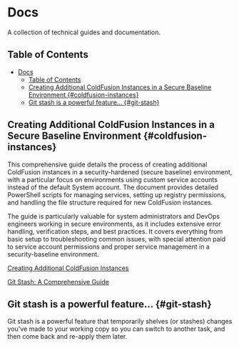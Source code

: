 # Docs

A collection of technical guides and documentation.

## Table of Contents
- [Docs](#docs)
  - [Table of Contents](#table-of-contents)
  - [Creating Additional ColdFusion Instances in a Secure Baseline Environment {#coldfusion-instances}](#creating-additional-coldfusion-instances-in-a-secure-baseline-environment-coldfusion-instances)
  - [Git stash is a powerful feature... {#git-stash}](#git-stash-is-a-powerful-feature-git-stash)

## Creating Additional ColdFusion Instances in a Secure Baseline Environment {#coldfusion-instances}

This comprehensive guide details the process of creating additional ColdFusion instances in a security-hardened (secure baseline) environment, with a particular focus on environments using custom service accounts instead of the default System account. The document provides detailed PowerShell scripts for managing services, setting up registry permissions, and handling the file structure required for new ColdFusion instances.

The guide is particularly valuable for system administrators and DevOps engineers working in secure environments, as it includes extensive error handling, verification steps, and best practices. It covers everything from basic setup to troubleshooting common issues, with special attention paid to service account permissions and proper service management in a security-baseline environment.

[Creating Additional ColdFusion Instances](https://github.com/murpg/Docs/blob/main/add-another-instance-coldfusion.md)

[Git Stash: A Comprehensive Guide](https://github.com/murpg/Docs/blob/main/git-stash.md)

## Git stash is a powerful feature... {#git-stash}
Git stash is a powerful feature that temporarily shelves (or stashes) changes you've made to your working copy so you can switch to another task, and then come back and re-apply them later.